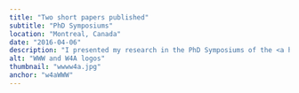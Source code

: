 ```yaml
---
title: "Two short papers published"
subtitle: "PhD Symposiums"
location: "Montreal, Canada"
date: "2016-04-06"
description: "I presented my research in the PhD Symposiums of the <a href='http://dl.acm.org/citation.cfm?id=2888598'>WWW</a> and <a href='http://dl.acm.org/citation.cfm?id=2899502'>W4A</a> conferences in Montreal. There, I got feedback from a panel of researchers from Google, IBM and Vodafone plus two 1-on-1 sessions with scientists from the University of Montreal and Microsoft Research."
alt: "WWW and W4A logos"
thumbnail: "wwww4a.jpg"
anchor: "w4aWWW"
---
```

